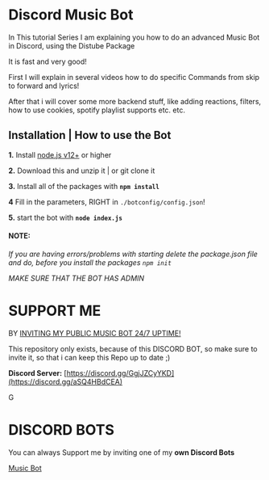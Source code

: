 # Discord Music Bot

In This tutorial Series I am explaining you how to do an advanced Music Bot in Discord, using the Distube Package

It is fast and very good!

First I will explain in several videos how to do specific Commands from skip to forward and lyrics!

After that i will cover some more backend stuff, like adding reactions, filters, how to use cookies, spotify playlist supports etc. etc.

## Installation | How to use the Bot

 **1.** Install [node.js v12+](https://nodejs.org/api/cli.html#cli_unhandled_rejections_mode) or higher

 **2.** Download this and unzip it    |    or git clone it

 **3.** Install all of the packages with **`npm install`**

 **4** Fill in the parameters, RIGHT in `./botconfig/config.json`!

 **5.** start the bot with **`node index.js`**

#### **NOTE:**

*If you are having errors/problems with starting delete the package.json file and do, before you install the packages `npm init`*

*MAKE SURE THAT THE BOT HAS ADMIN*

# SUPPORT ME
BY [INVITING MY PUBLIC MUSIC BOT 24/7 UPTIME!](https://discord.com/api/oauth2/authorize?client_id=870103238916063293&permissions=8&scope=bot)

This repository only exists, because of this DISCORD BOT, so make sure to invite it, so that i can keep this Repo up to date ;)


**Discord Server:**
[https://discord.gg/GgjJZCyYKD](https://discord.gg/aSQ4HBdCEA)


G
# DISCORD BOTS

You can always Support me by inviting one of my **own Discord Bots**

[Music Bot](https://discord.com/api/oauth2/authorize?client_id=870103238916063293&permissions=8&scope=bot)
